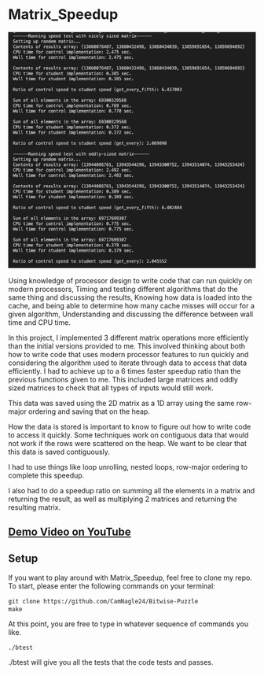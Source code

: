 # Matrix_Speedup

<img src="assets/Ratios.png" width="600">

Using knowledge of processor design to write code that can run quickly on modern processors, Timing and testing different algorithms that do the same thing and discussing the results, Knowing how data is loaded into the cache, and being able to determine how many cache misses will occur for a given algorithm, Understanding and discussing the difference between wall time and CPU time.


In this project, I implemented 3 different matrix operations more efficiently than the initial versions provided to me. This involved thinking about both how to write code that uses modern processor features to run quickly and considering the algorithm used to iterate through data to access that data efficiently. I had to achieve up to a 6 times faster speedup ratio than the previous functions given to me. This included large matrices and oddly sized matrices to check that all types of inputs would still work.


This data was saved using the 2D matrix as a 1D array using the same row-major ordering and saving that on the heap.


How the data is stored is important to know to figure out how to write code to access it quickly. Some techniques work on contiguous data that would not work if the rows were scattered on the heap. We want to be clear that this data is saved contiguously.


I had to use things like loop unrolling, nested loops, row-major ordering to complete this speedup.


I also had to do a speedup ratio on summing all the elements in a matrix and returning the result, as well as multiplying 2 matrices and returning the resulting matrix.

## <a href="https://www.youtube.com/watch?v=UNz9k9E9IWM"> Demo Video on YouTube </a>

## Setup

If you want to play around with Matrix_Speedup, feel free to clone my repo. To start, please enter the following commands on your terminal:

```
git clone https://github.com/CamNagle24/Bitwise-Puzzle
make
```

At this point, you are free to type in whatever sequence of commands you like.

```
./btest
```

./btest will give you all the tests that the code tests and passes.